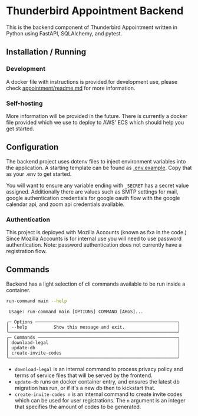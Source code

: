 # Thunderbird Appointment Backend

This is the backend component of Thunderbird Appointment written in Python using FastAPI, SQLAlchemy, and pytest.

## Installation / Running

### Development

A docker file with instructions is provided for development use, please check [appointment/readme.md](../README.md) for more information.

### Self-hosting

More information will be provided in the future. There is currently a docker file provided which we use to deploy to AWS' ECS which should help you get started.

## Configuration

The backend project uses dotenv files to inject environment variables into the application. A starting template can be found as [.env.example](.env.example). Copy that as your .env to get started.

You will want to ensure any variable ending with `_SECRET` has a secret value assigned. Additionally there are values such as SMTP settings for mail, google authentication credentials for google oauth flow with the google calendar api, and zoom api credentials available.

### Authentication

This project is deployed with Mozilla Accounts (known as fxa in the code.) Since Mozilla Accounts is for internal use you will need to use password authentication. Note: password authentication does not currently have a registration flow.

## Commands

Backend has a light selection of cli commands available to be run inside a container.

```bash
run-command main --help
```

```plain
 Usage: run-command main [OPTIONS] COMMAND [ARGS]...

╭─ Options ──────────────────────────────────────────────────────╮
│ --help          Show this message and exit.                    │
╰────────────────────────────────────────────────────────────────╯
╭─ Commands ─────────────────────────────────────────────────────╮
│ download-legal                                                 │
│ update-db                                                      │
│ create-invite-codes                                            │
╰────────────────────────────────────────────────────────────────╯
```

* `download-legal` is an internal command to process privacy policy and terms of service files that will be served by the frontend.
* `update-db` runs on docker container entry, and ensures the latest db migration has run, or if it's a new db then to kickstart that.
* `create-invite-codes n` is an internal command to create invite codes which can be used for user registrations. The `n` argument is an integer that specifies the amount of codes to be generated.
